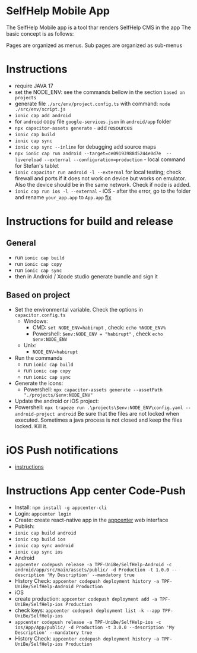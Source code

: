 # SelfHelp Mobile App

The SelfHelp Mobile app is a tool thar renders SelfHelp CMS in the app
The basic concept is as follows:

Pages are organized as menus.
Sub pages are organized as sub-menus

# Instructions
 - require JAVA 17
 - set the NODE_ENV: see the commands bellow in the section `based on projects`
 - generate file `./src/env/project.config.ts` with command: `node ./src/env/script.js`
 - `ionic cap add android`
 - for `android` copy file `google-services.json` in `android/app` folder 
 - `npx capacitor-assets generate` - add resources
 - `ionic cap build`
 - `ionic cap sync`
 - `ionic cap sync --inline` for debugging add source maps
 - `npx ionic cap run android --target=ce09193988d5244e0d7e  --livereload --external --configuration=production` - local command for Stefan's tablet
 - `ionic capacitor run android -l --external` for local testing; check firewall and ports if it does not work on device but works on emulator. Also the device should be in the same network. Check if node is added.
 - `ionic cap run ios -l --external` - iOS - after the error, go to the folder and rename `your_app.app` to `App.app` [fix](https://stackoverflow.com/questions/72969163/problem-with-debugging-on-physical-device-on-ios/73546894#73546894)

# Instructions for build and release
## General
 - run `ionic cap build` 
 - run `ionic cap copy`
 - run `ionic cap sync`
 - then in Android / Xcode studio generate bundle and sign it
## Based on project
 - Set the environmental variable. Check the options in `capacitor.config.ts`
    - Windows:
      - CMD: `set NODE_ENV=habirupt` , check: `echo %NODE_ENV%`
      - Powershell: `$env:NODE_ENV = "habirupt"` , check `echo $env:NODE_ENV`
    - Unix: 
      - `NODE_ENV=habirupt`
 - Run the commands
    - run `ionic cap build` 
    - run `ionic cap copy`
    - run `ionic cap sync`
- Generate the icons:
  - Powershell: `npx capacitor-assets generate --assetPath "./projects/$env:NODE_ENV"`
 - Update the android or iOS project: 
  - Powershell: `npx trapeze run .\projects\$env:NODE_ENV\config.yaml --android-project android` Be sure that the files are not locked when executed. Sometimes a java process is not closed and keep the files locked. Kill it.


# iOS Push notifications
 - [instructions](https://capacitorjs.com/docs/guides/push-notifications-firebase) 

# Instructions App center Code-Push
 - Install: `npm install -g appcenter-cli`
 - Login: `appcenter login`
 - Create: create react-native app in the [appcenter](https://appcenter.ms) web interface
 - Publish: 
  - `ionic cap build android`
  - `ionic cap build ios`
  - `ionic cap sync android`
  - `ionic cap sync ios`
  - Android
   - `appcenter codepush release -a TPF-UniBe/SelfHelp-Android -c android/app/src/main/assets/public/ -d Production -t 1.0.0 --description 'My Description' --mandatory true`
   - History Check: `appcenter codepush deployment history -a TPF-UniBe/SelfHelp-Android Production`
  - iOS
   - create production: `appcenter codepush deployment add -a TPF-UniBe/SelfHelp-ios Production`
   - check keys: `appcenter codepush deployment list -k --app TPF-UniBe/SelfHelp-ios`
   - `appcenter codepush release -a TPF-UniBe/SelfHelp-ios -c ios/App/App/public/ -d Production -t 3.0.0 --description 'My Description' --mandatory true`
   - History Check: `appcenter codepush deployment history -a TPF-UniBe/SelfHelp-ios Production`



